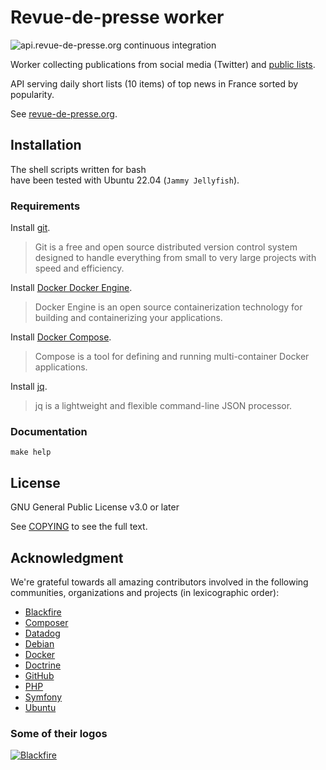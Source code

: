 # Revue-de-presse worker

![api.revue-de-presse.org continuous integration](https://github.com/thierrymarianne/api.revue-de-presse.org/actions/workflows/continuous-integration.yml/badge.svg)

Worker collecting publications from social media (Twitter) and [public lists](https://help.twitter.com/en/using-twitter/twitter-lists).

API serving daily short lists (10 items) of top news in France sorted by popularity.

See [revue-de-presse.org](https://revue-de-presse.org).

## Installation

The shell scripts written for bash   
have been tested with Ubuntu 22.04 (`Jammy Jellyfish`).

### Requirements

Install [git](https://git-scm.com/downloads).
> Git is a free and open source distributed version control system designed 
> to handle everything from small to very large projects with speed and efficiency.

Install [Docker Docker Engine](https://docs.docker.com/engine/install/).
> Docker Engine is an open source containerization technology for building and containerizing your applications.

Install [Docker Compose](https://docs.docker.com/compose/install/).
> Compose is a tool for defining and running multi-container Docker applications.

Install [jq](https://stedolan.github.io/jq/download/).
> jq is a lightweight and flexible command-line JSON processor.

### Documentation

```
make help
```

## License

GNU General Public License v3.0 or later

See [COPYING](./COPYING) to see the full text.

## Acknowledgment

We're grateful towards all amazing contributors involved in the following  
communities, organizations and projects (in lexicographic order):

 - [Blackfire](https://blackfire.io)
 - [Composer](http://getcomposer.org/)
 - [Datadog](https://datadoghq.eu/)
 - [Debian](https://www.debian.org/)
 - [Docker](docker.com)
 - [Doctrine](https://www.doctrine-project.org/)
 - [GitHub](https://github.com/)
 - [PHP](https://www.php.net/)
 - [Symfony](https://symfony.com/)
 - [Ubuntu](https://ubuntu.com/)

### Some of their logos

[![Blackfire](../worker/doc/images/blackfire-io.png?raw=true)](https://blackfire.io)  
